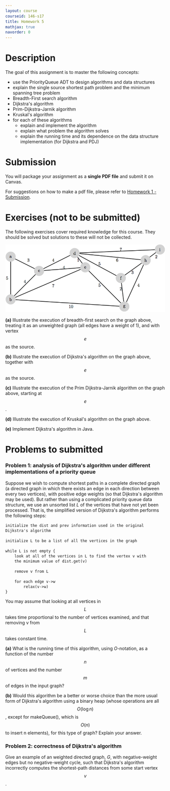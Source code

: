```yaml
---
layout: course
courseid: 146-s17
title: Homework 5
mathjax: true
navorder: 0
---
```


# Description

The goal of this assignment is to master the following concepts:

- use the PriorityQueue ADT to design algorithms and data structures
- explain the single source shortest path problem and the minimum spanning tree problem
- Breadth-First search algorithm
- Dijkstra's algorithm
- Prim-Dijkstra-Jarnik algorithm
- Kruskal's algorithm
- for each of these algorithms
    - explain and implement the algorithm
    - explain what problem the algorithm solves
    - explain the running time and its dependence on the data structure implementation (for Dijkstra and PDJ)

# Submission

You will package your assignment as a __single PDF file__ and submit it on Canvas.

For suggestions on how to make a pdf file, please refer to [Homework 1 - Submission](homework01.html#Submission).

# Exercises (not to be submitted)

The following exercises cover required knowledge for this course. They should be solved but solutions to these will not be collected.


![](hw10-0a.png)

__(a)__ Illustrate the execution of breadth-first search on the graph above, treating it as an unweighted graph (all edges have a weight of 1), and with vertex $$e$$ as the source.

__(b)__ Illustrate the execution of Dijkstra's algorithm on the graph above, together with $$e$$ as the source.

__(c)__ Illustrate the execution of the Prim Dijkstra-Jarnik algorithm on the graph above, starting at $$e$$.

__(d)__ Illustrate the execution of Kruskal's algorithm on the graph above.

__(e)__ Implement Dijkstra's algorithm in Java.

# Problems to submitted

### Problem 1: analysis of Dijkstra's algorithm under different implementations of a priority queue

Suppose we wish to compute shortest paths in a complete directed graph (a directed graph in which there exists an edge in each direction between every two vertices), with positive edge weights (so that Dijkstra's algorithm may be used). But rather than using a complicated priority queue data structure, we use an unsorted list $L$ of the vertices that have not yet been processed. That is, the simplified version of Dijkstra's algorithm performs the following steps:

```
initialize the dist and prev information used in the original Dijkstra's algorithm

initialize L to be a list of all the vertices in the graph

while L is not empty {
    look at all of the vertices in L to find the vertex v with
    the minimum value of dist.get(v)

    remove v from L

    for each edge v->w
        relax(v->w)
}
```

You may assume that looking at all vertices in $$L$$ takes time proportional to the number of vertices examined, and that removing v from $$L$$ takes constant time.

__(a)__ What is the running time of this algorithm, using $O$-notation, as a function of the number $$n$$ of vertices and the number $$m$$ of edges in the input graph?

__(b)__ Would this algorithm be a better or worse choice than the more usual form of Dijkstra's algorithm using a binary heap (whose operations are all $$O(\log n)$$, except for makeQueue(), which is $$O(n)$$ to insert n elements), for this type of graph? Explain your answer.


### Problem 2: correctness of Dijkstra's algorithm

Give an example of an weighted directed graph, $G$, with negative-weight edges but no negative-weight cycle, such that Dijkstra's algorithm incorrectly computes the shortest-path distances from some start vertex $$v$$.
